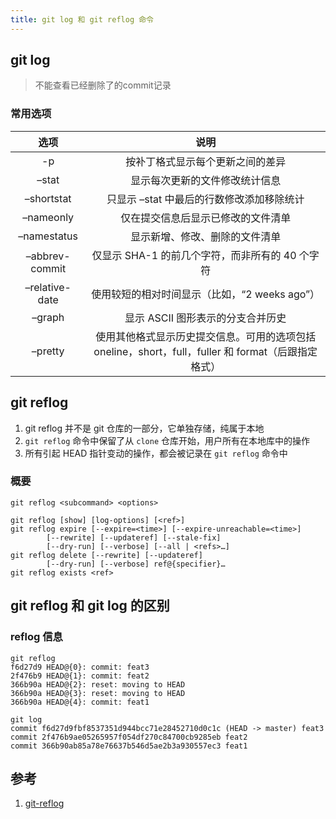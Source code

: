 ```yaml
---
title: git log 和 git reflog 命令
---
```


## git log

> 不能查看已经删除了的commit记录

### 常用选项

|      选项      |                                                说明                                                 |
| :------------: | :-------------------------------------------------------------------------------------------------: |
|       -p       |                                  按补丁格式显示每个更新之间的差异                                   |
|     –stat      |                                   显示每次更新的文件修改统计信息                                    |
|   –shortstat   |                              只显示 –stat 中最后的行数修改添加移除统计                              |
|   –nameonly    |                                 仅在提交信息后显示已修改的文件清单                                  |
|  –namestatus   |                                   显示新增、修改、删除的文件清单                                    |
| –abbrev-commit |                           仅显示 SHA-1 的前几个字符，而非所有的 40 个字符                           |
| –relative-date |                            使用较短的相对时间显示（比如，“2 weeks ago”）                            |
|     –graph     |                                  显示 ASCII 图形表示的分支合并历史                                  |
|    –pretty     | 使用其他格式显示历史提交信息。可用的选项包括 oneline，short，full，fuller 和 format（后跟指定格式） |

## git reflog

1. git reflog 并不是 git 仓库的一部分，它单独存储，纯属于本地
2. `git reflog` 命令中保留了从 `clone` 仓库开始，用户所有在本地库中的操作
3. 所有引起 HEAD 指针变动的操作，都会被记录在 `git reflog` 命令中

### 概要

```shell
git reflog <subcommand> <options>
```

```shell
git reflog [show] [log-options] [<ref>]
git reflog expire [--expire=<time>] [--expire-unreachable=<time>]
        [--rewrite] [--updateref] [--stale-fix]
        [--dry-run] [--verbose] [--all | <refs>…​]
git reflog delete [--rewrite] [--updateref]
        [--dry-run] [--verbose] ref@{specifier}…​
git reflog exists <ref>
```

## git reflog 和 git log 的区别

### reflog 信息

```shell
git reflog
f6d27d9 HEAD@{0}: commit: feat3
2f476b9 HEAD@{1}: commit: feat2
366b90a HEAD@{2}: reset: moving to HEAD
366b90a HEAD@{3}: reset: moving to HEAD
366b90a HEAD@{4}: commit: feat1
```

```shell
git log
commit f6d27d9fbf8537351d944bcc71e28452710d0c1c (HEAD -> master) feat3
commit 2f476b9ae05265957f054df270c84700cb9285eb feat2
commit 366b90ab85a78e76637b546d5ae2b3a930557ec3 feat1
```

## 参考

1. [git-reflog](https://git-scm.com/docs/git-reflog)
